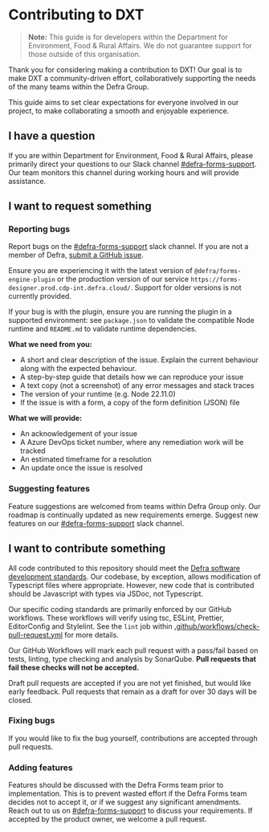 # Contributing to DXT

> **Note:** This guide is for developers within the Department for Environment, Food & Rural Affairs. We do not guarantee support for those outside of this organisation.

Thank you for considering making a contribution to DXT! Our goal is to make DXT a community-driven effort, collaboratively supporting the needs of the many teams within the Defra Group.

This guide aims to set clear expectations for everyone involved in our project, to make collaborating a smooth and enjoyable experience.

## I have a question

If you are within Department for Environment, Food & Rural Affairs, please primarily direct your questions to our Slack channel [#defra-forms-support](https://defra-digital-team.slack.com). Our team monitors this channel during working hours and will provide assistance.

## I want to request something

### Reporting bugs

Report bugs on the [#defra-forms-support](https://defra-digital-team.slack.com) slack channel. If you are not a member of Defra, [submit a GitHub issue](https://github.com/DEFRA/forms-engine-plugin/issues).

Ensure you are experiencing it with the latest version of `@defra/forms-engine-plugin` or the production version of our service `https://forms-designer.prod.cdp-int.defra.cloud/`. Support for older versions is not currently provided.

If your bug is with the plugin, ensure you are running the plugin in a supported environment: see `package.json` to validate the compatible Node runtime and `README.md` to validate runtime dependencies.

**What we need from you:**

- A short and clear description of the issue. Explain the current behaviour along with the expected behaviour.
- A step-by-step guide that details how we can reproduce your issue
- A text copy (not a screenshot) of any error messages and stack traces
- The version of your runtime (e.g. Node 22.11.0)
- If the issue is with a form, a copy of the form definition (JSON) file

**What we will provide:**

- An acknowledgement of your issue
- A Azure DevOps ticket number, where any remediation work will be tracked
- An estimated timeframe for a resolution
- An update once the issue is resolved

### Suggesting features

Feature suggestions are welcomed from teams within Defra Group only. Our roadmap is continually updated as new requirements emerge. Suggest new features on our [#defra-forms-support](https://defra-digital-team.slack.com) slack channel.

## I want to contribute something

All code contributed to this repository should meet the [Defra software development standards](https://defra.github.io/software-development-standards/). Our codebase, by exception, allows modification of Typescript files where appropriate. However, new code that is contributed should be Javascript with types via JSDoc, not Typescript.

Our specific coding standards are primarily enforced by our GitHub workflows. These workflows will verify using tsc, ESLint, Prettier, EditorConfig and Stylelint. See the `lint` job within [.github/workflows/check-pull-request.yml](https://github.com/DEFRA/forms-engine-plugin/blob/main/.github/workflows/check-pull-request.yml) for more details.

Our GitHub Workflows will mark each pull request with a pass/fail based on tests, linting, type checking and analysis by SonarQube. **Pull requests that fail these checks will not be accepted.**

Draft pull requests are accepted if you are not yet finished, but would like early feedback. Pull requests that remain as a draft for over 30 days will be closed.

### Fixing bugs

If you would like to fix the bug yourself, contributions are accepted through pull requests.

### Adding features

Features should be discussed with the Defra Forms team prior to implementation. This is to prevent wasted effort if the Defra Forms team decides not to accept it, or if we suggest any significant amendments. Reach out to us on [#defra-forms-support](https://defra-digital-team.slack.com) to discuss your requirements. If accepted by the product owner, we welcome a pull request.
